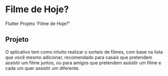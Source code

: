 # Filme de Hoje?

Flutter Projeto 'Filme de Hoje?'

## Projeto

 O aplicativo tem como intuito realizar o sorteio de filmes, com base na lista que você mesmo adicionar, recomendado para casais que pretendem assistir um filme juntos, ou para amigos que pretendem assistir um filme e cada um quer assistir um diferente.
